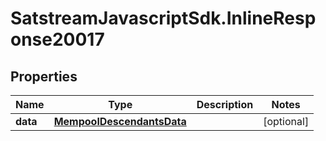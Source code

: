 # SatstreamJavascriptSdk.InlineResponse20017

## Properties
Name | Type | Description | Notes
------------ | ------------- | ------------- | -------------
**data** | [**MempoolDescendantsData**](MempoolDescendantsData.md) |  | [optional] 

